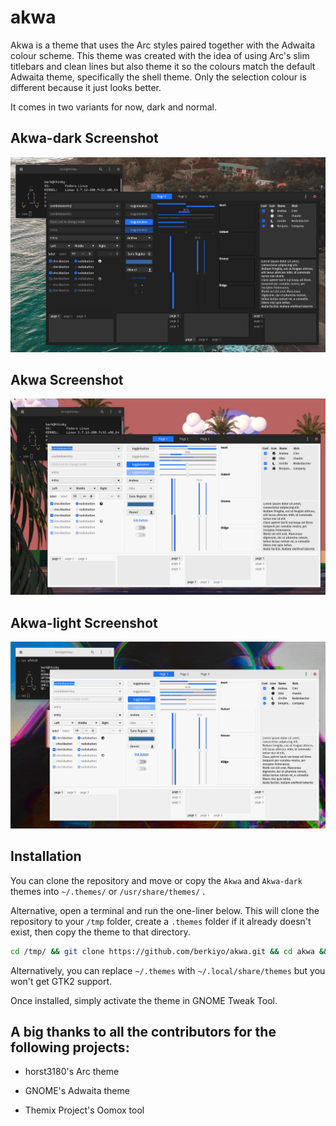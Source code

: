 # akwa
Akwa is a theme that uses the Arc styles paired together with the Adwaita colour scheme. This theme was created with the idea of using Arc's slim titlebars and clean lines but also theme it so the colours match the default Adwaita theme, specifically the shell theme. Only the selection colour is different because it just looks better. 

It comes in two variants for now, dark and normal. 

## Akwa-dark Screenshot

![](https://raw.githubusercontent.com/berkiyo/akwa/master/screenshots/akwa-dark.png)

## Akwa Screenshot

![](https://raw.githubusercontent.com/berkiyo/akwa/master/screenshots/akwa.png)

## Akwa-light Screenshot
![](https://raw.githubusercontent.com/berkiyo/akwa/master/screenshots/akwa-light.png)

## Installation

You can clone the repository and move or copy the `Akwa` and `Akwa-dark` themes into `~/.themes/` or `/usr/share/themes/` .

Alternative, open a terminal and run the one-liner below. This will clone the repository to your `/tmp` folder, create a `.themes` folder if it already doesn't exist, then copy the theme to that directory.

```bash
cd /tmp/ && git clone https://github.com/berkiyo/akwa.git && cd akwa && mkdir -p ~/.themes && cp -r Akwa* ~/.local/themes
```

Alternatively, you can replace `~/.themes` with `~/.local/share/themes` but you won't get GTK2 support.

Once installed, simply activate the theme in GNOME Tweak Tool. 

## A big thanks to all the contributors for the following projects:

* horst3180's Arc theme

* GNOME's Adwaita theme

* Themix Project's Oomox tool
